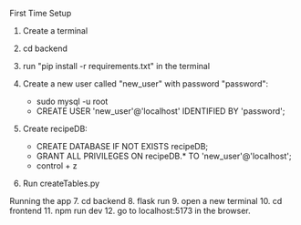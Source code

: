 First Time Setup
1. Create a terminal
2. cd backend
3. run "pip install -r requirements.txt" in the terminal

4. Create a new user called "new_user" with password "password":
    - sudo mysql -u root
    - CREATE USER 'new_user'@'localhost' IDENTIFIED BY 'password';

5. Create recipeDB:
    - CREATE DATABASE IF NOT EXISTS recipeDB;
    - GRANT ALL PRIVILEGES ON recipeDB.* TO 'new_user'@'localhost';
    - control + z

6. Run createTables.py

Running the app
7. cd backend
8. flask run
9. open a new terminal
10. cd frontend
11. npm run dev
12. go to localhost:5173 in the browser.
